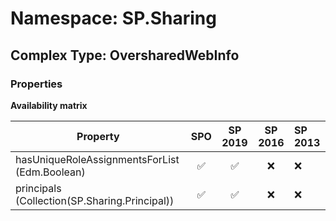 # Namespace: SP.Sharing

## Complex Type: OversharedWebInfo

### Properties

**Availability matrix**

Property | SPO | SP 2019 | SP 2016 | SP 2013
----------|:---:|:-------:|:-------:|:-------
hasUniqueRoleAssignmentsForList (Edm.Boolean) | ✅ | ✅ | ❌ | ❌
principals (Collection(SP.Sharing.Principal)) | ✅ | ✅ | ❌ | ❌
